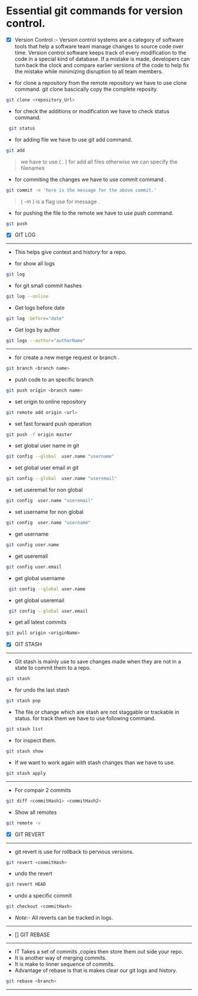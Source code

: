 # Essential git commands for version control. 

- [x] Version Control :- Version control systems are a category of software tools that help a software team manage changes to source code over time. Version control software keeps track of every modification to the code in a special kind of database. If a mistake is made, developers can turn back the clock and compare earlier versions of the code to help fix the mistake while minimizing disruption to all team members.

 - for clone a repository from the remote repository we have to use clone command. git clone bascically copy the complete reposity.

```bash
git clone <repository_Url>
 ```

 - for check the additions or modification we have to check status command.
 ```bash
  git status 
```
- for adding file we have to use git add command.
```bash
git add
```
> we have to use ( . ) for add all files otherwise we can specify the filenames

- for commiting the changes we have to use commit command .
```bash
git commit -m 'here is the message for the above commit.'
```
> ( -m ) is a flag use for message .

- for pushing the file to the remote we have to use push command.
```bash
git push
```
- [x] GIT LOG
---
- This helps give context and history for a repo.

- for show all logs
```bash
git log 
```
- for git small commit hashes
```bash
git log --online
```

- Get logs before date
```bash
git log -before="date"
```

- Get logs by author
```bash
git logs --author="authorName"
```

---
- for create a new merge request or branch .

```bash
git branch <branch name>
```

- push code to an specific branch
```bash
git push origin <branch name>
```

- set origin to online repository
```bash
git remote add origin <url>
```

- set fast forward push operation
```bash
git push -f origin master
```
- set global user name in git
```bash
git config --global  user.name "username"
```
- set global user email in git
```bash
git config --global  user.name "useremail"
```
- set useremail for non global
```bash
git config  user.name "useremail"
```

- set username for non global
```bash
git config  user.name "username"
```
- get username
```bash
git config user.name
```
- get useremail
```bash
git config user.email
```

- get global username
```bash
 git config --global user.name

```
- get global useremail
```bash
 git config --global user.email

```


- get all latest commits 
```bash
git pull origin <originName>
```

- [x] GIT STASH
---

- Git stash is mainly use to save changes made when they are not in a state to commit them to a repo.

```bash
git stash
```
- for undo the last stash 
```bash
git stash pop
```
- The file or change which are stash are not staggable or trackable in status. for track them we have to use following command.
```bash
git stash list
```

- for inspect them.
```bash
git stash show
```

- If we want to work again with stash changes than we have to use.
```bash
git stash apply
```
---

- For compair 2 commits 
```bash
git diff <commitHash1> <commitHash2>
```

- Show all remotes
```bash
git remote -v
```

- [x] GIT REVERT
---
- git revert is use for rollback to pervious versions.
```bash
git revert <commitHash>
```
- undo the revert
```bash
git revert HEAD
```

- undo a specific commit 
```bash
git checkout <commitHash>
```
- _Note:-_ All reverts can be tracked in logs.

---

- [] GIT REBASE
---
- IT Takes a set of commits ,copies then store them out side your repo.
- It is another way of merging commits.
- It is make to linner sequence of commits.
- Advantage of rebase is that is makes clear our git logs and history.
```bash
git rebase <branch>
```

---

